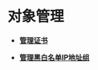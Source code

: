 # 对象管理<a name="waf_01_3276"></a>

-   **[管理证书](管理证书.md)**  

-   **[管理黑白名单IP地址组](管理黑白名单IP地址组.md)**  

